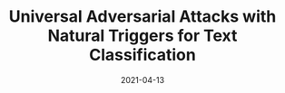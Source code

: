 ---
title: "Universal Adversarial Attacks with Natural Triggers for Text Classification"
date: 2021-04-13
draft: false
post_type: publication
authors: [liweis, xinweiy, hsuanp, karthikn]
venue: NAACL 2021
tags: []
direct_link: https://arxiv.org/abs/2005.00174

code: https://github.com/Hsuan-Tung/universal_attack_natural_trigger
link: https://arxiv.org/abs/2005.00174
---